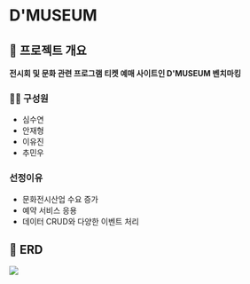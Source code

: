 # D'MUSEUM
## 📌 프로젝트 개요

**전시회 및 문화 관련 프로그램 티켓 예매 사이트인 D'MUSEUM 벤치마킹**

### 👩‍💻 구성원
* 심수연
* 안재형
* 이유진
* 추민우

### 선정이유
* 문화전시산업 수요 증가
* 예약 서비스 응용
* 데이터 CRUD와 다양한 이벤트 처리

## 📌 ERD

<img src = "./img/DMU_ERD.jpg">
